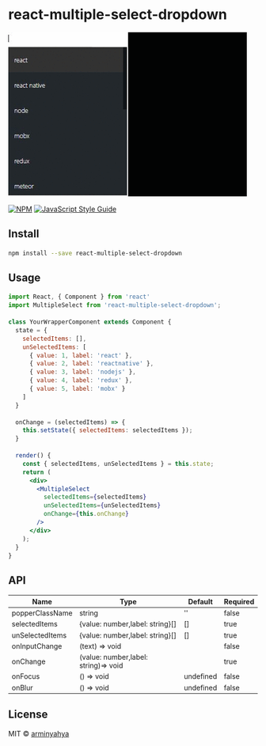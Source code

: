 # react-multiple-select-dropdown
![](/preview/MultiSelect.gif)

[![NPM](https://img.shields.io/npm/v/react-multiple-select-dropdown.svg)](https://www.npmjs.com/package/react-multiple-select-dropdown) [![JavaScript Style Guide](https://img.shields.io/badge/code_style-standard-brightgreen.svg)](https://standardjs.com)

## Install

```bash
npm install --save react-multiple-select-dropdown
```



## Usage
```jsx
import React, { Component } from 'react'
import MultipleSelect from 'react-multiple-select-dropdown';

class YourWrapperComponent extends Component {
  state = {
    selectedItems: [],
    unSelectedItems: [
      { value: 1, label: 'react' },
      { value: 2, label: 'reactnative' },
      { value: 3, label: 'nodejs' },
      { value: 4, label: 'redux' },
      { value: 5, label: 'mobx' }
    ]
  }

  onChange = (selectedItems) => {
    this.setState({ selectedItems: selectedItems });
  }

  render() {
    const { selectedItems, unSelectedItems } = this.state;
    return (
      <div>
        <MultipleSelect
          selectedItems={selectedItems}
          unSelectedItems={unSelectedItems}
          onChange={this.onChange}
        />
      </div>
    );
  }
}

```
API
---

| Name                    | Type                                 | Default   | Required |
|-------------------------|--------------------------------------|-----------|----------|
| popperClassName         | string                               | ''        | false    |
| selectedItems           | {value: number,label: string}[]      | []        | true     |
| unSelectedItems         | {value: number,label: string}[]      | []        | true     |
| onInputChange           | (text) => void                       |           | false    |
| onChange                | (value: number,label: string)=> void |           | true     |
| onFocus                 | () => void                           | undefined | false    |
| onBlur                  | () => void                           | undefined | false    |


## License

MIT © [arminyahya](https://github.com/arminyahya)
